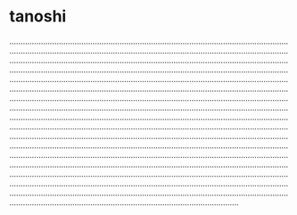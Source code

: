# tanoshi

..................................................................................................................................................................................................................................................................................................................................................................................................................................................................................................................................................................................................................................................................................................................................................................................................................................................................................................................................................................................................................................................................................................................................................................................................................................................................................................................................................................................................................................................................................................................................................................................................................................................................................................................................................................................................................................................................................................................................................................................................................................................................................................................................................................................................................................................................................................